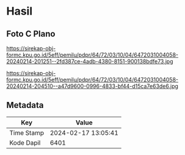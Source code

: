 # Hasil

## Foto C Plano

https://sirekap-obj-formc.kpu.go.id/5eff/pemilu/pdpr/64/72/03/10/04/6472031004058-20240214-201251--2fd387ce-4adb-4380-8151-900138bdfe73.jpg

https://sirekap-obj-formc.kpu.go.id/5eff/pemilu/pdpr/64/72/03/10/04/6472031004058-20240214-204510--a47d9600-0996-4833-bf44-d15ca7e63de6.jpg


## Metadata

| Key        | Value               |
| ---------- | ------------------- |
| Time Stamp | 2024-02-17 13:05:41 |
| Kode Dapil | 6401                |



